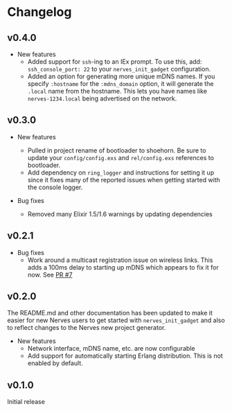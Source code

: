 # Changelog

## v0.4.0

* New features
  * Added support for `ssh`-ing to an IEx prompt. To use this, add:
    `ssh_console_port: 22` to your `nerves_init_gadget` configuration.
  * Added an option for generating more unique mDNS names. If you specify
    `:hostname` for the `:mdns_domain` option, it will generate the `.local`
    name from the hostname. This lets you have names like `nerves-1234.local`
    being advertised on the network.

## v0.3.0

* New features
  * Pulled in project rename of bootloader to shoehorn. Be sure to update your
    `config/config.exs` and `rel/config.exs` references to bootloader.
  * Add dependency on `ring_logger` and instructions for setting it up since it
    fixes many of the reported issues when getting started with the console
    logger.

* Bug fixes
  * Removed many Elixir 1.5/1.6 warnings by updating dependencies

## v0.2.1

* Bug fixes
  * Work around a multicast registration issue on wireless links. This adds
    a 100ms delay to starting up mDNS which appears to fix it for now.
    See [PR #7](https://github.com/fhunleth/nerves_init_gadget/pull/7)

## v0.2.0

The README.md and other documentation has been updated to make it easier for new
Nerves users to get started with `nerves_init_gadget` and also to reflect
changes to the Nerves new project generator.

* New features
  * Network interface, mDNS name, etc. are now configurable
  * Add support for automatically starting Erlang distribution. This is not
    enabled by default.

## v0.1.0

Initial release
